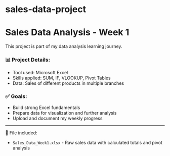 # sales-data-project
# Sales Data Analysis - Week 1

This project is part of my data analysis learning journey.

### 📊 Project Details:
- Tool used: Microsoft Excel
- Skills applied: SUM, IF, VLOOKUP, Pivot Tables
- Data: Sales of different products in multiple branches

### ✅ Goals:
- Build strong Excel fundamentals
- Prepare data for visualization and further analysis
- Upload and document my weekly progress

---

📁 File included:
- `Sales_Data_Week1.xlsx` - Raw sales data with calculated totals and pivot analysis



